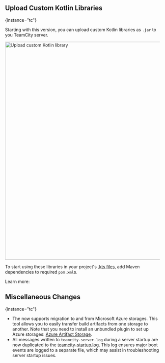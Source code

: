 [//]: # (title: What's New in TeamCity On-Premises 2024.11)

<snippet id="2024-11-tc">

## Upload Custom Kotlin Libraries
{instance="tc"}

Starting with this version, you can upload custom Kotlin libraries as `.jar` to you TeamCity server.

<img src="custom-dsl-library-upload.png" width="706" alt="Upload custom Kotlin library"/>

To start using these libraries in your project's [.kts files](kotlin-dsl.md), add Maven dependencies to required `pom.xml`s.

Learn more: [](kotlin-dsl.md#Add+Custom+Kotlin+Libraries)


## Miscellaneous Changes
{instance="tc"}

* The [](artifacts-migration-tool.md) now supports migration to and from Microsoft Azure storages. This tool allows you to easily transfer build artifacts from one storage to another. Note that you need to install an unbundled plugin to set up Azure storages: [Azure Artifact Storage](https://plugins.jetbrains.com/plugin/9617-azure-artifact-storage).
* All messages written to `teamcity-server.log` during a server startup are now duplicated to the [teamcity-startup.log](teamcity-server-logs.md). This log ensures major boot events are logged to a separate file, which may assist in troubleshooting server startup issues.

</snippet>

